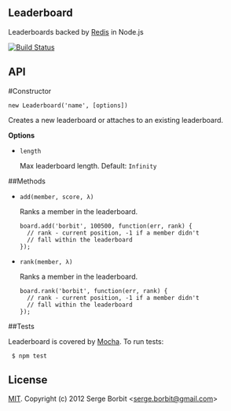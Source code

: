 Leaderboard
-----------

Leaderboards backed by [Redis](http://redis.io) in Node.js

[![Build Status](https://secure.travis-ci.org/borbit/node-leaderboard.png)](http://travis-ci.org/borbit/node-leaderboard)

API
---

#Constructor

    new Leaderboard('name', [options])

Creates a new leaderboard or attaches to an existing leaderboard.

**Options**

  - `length`

    Max leaderboard length. Default: `Infinity`

##Methods

  - `add(member, score, λ)`

    Ranks a member in the leaderboard.

        board.add('borbit', 100500, function(err, rank) {
          // rank - current position, -1 if a member didn't
          // fall within the leaderboard
        });

  - `rank(member, λ)`

    Ranks a member in the leaderboard.

        board.rank('borbit', function(err, rank) {
          // rank - current position, -1 if a member didn't
          // fall within the leaderboard
        });

##Tests

Leaderboard is covered by [Mocha](http://visionmedia.github.com/mocha/). To run tests:

     $ npm test

## License 

[MIT](http://en.wikipedia.org/wiki/MIT_License#License_terms). Copyright (c) 2012 Serge Borbit &lt;serge.borbit@gmail.com&gt;